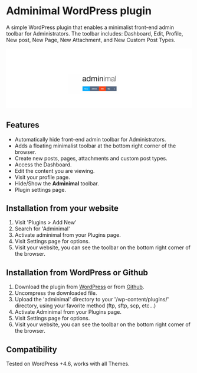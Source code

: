 # Adminimal WordPress plugin
A simple WordPress plugin that enables a minimalist front-end admin toolbar for Administrators. The toolbar includes: Dashboard, Edit, Profile, New post, New Page, New Attachment, and New Custom Post Types.

![Adminimal](source/dev/assets/banner-1544x500.jpg)


## Features
- Automatically hide front-end admin toolbar for Administrators.
- Adds a floating minimalist toolbar at the bottom right corner of the browser.
- Create new posts, pages, attachments and custom post types.
- Access the Dashboard.
- Edit the content you are viewing.
- Visit your profile page.
- Hide/Show the **Adminimal** toolbar.
- Plugin settings page.

## Installation from your website
1. Visit 'Plugins > Add New'
2. Search for 'Adminimal'
3. Activate adminimal from your Plugins page.
4. Visit Settings page for options.
5. Visit your website, you can see the toolbar on the bottom right corner of the browser.

## Installation from WordPress or Github
1. Download the plugin from [WordPress](https://wordpress.org/plugins/adminimal/ "Adminimal on WordPress") or from [Github](https://github.com/alectro/adminimal/archive/master.zip "Adminimal on Github").
2. Uncompress the downloaded file.
3. Upload the 'adminimal' directory to your '/wp-content/plugins/' directory, using your favorite method (ftp, sftp, scp, etc...)
4. Activate Adminimal from your Plugins page.
5. Visit Settings page for options.
6. Visit your website, you can see the toolbar on the bottom right corner of the browser.

## Compatibility
Tested on WordPress +4.6, works with all Themes.
